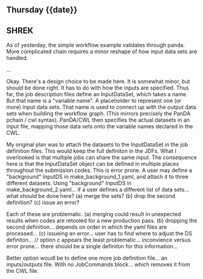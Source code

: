 ## Thursday {{date}}

SHREK
---

As of yesterday, the simple workflow example validates through panda.  More complicated chain requires a minor reshape of how input data sets are handled.

...

Okay.  There's a design choice to be made here.  It is somewhat minor, but should be done right.  It has to do with how the inputs are specified.  Thus far, the job description files define an InputDataSet, which takes a name.  But that name is a "variable name".  A placeholder to represent one (or more) input data sets.  That name is used to connect up with the output data sets when building the workflow graph.  (This mirrors precisely the PanDA pchain / cwl syntax).  PanDA/CWL then specifies the actual datasets in an input file, mapping those data sets onto the variable names declared in the CWL.

My original plan was to attach the datasets to the InputDataSet in the job definition files.  This would keep the full definiton in the JDFs.  What I overlooked is that multiple jobs can share the same input.  The consequence here is that the InputDataSet object can be defined in multiple places throughout the submission codes.   This is  error prone.  A user may define a "background" InputDS in make_background_1.yaml, and attach it to three different datasets.  Using "background" InputDS in make_background_2.yaml...  if a user defines a different list of data sets... what should be done here?  (a) merge the sets?  (b) drop the second definition?  (c) issue an error?

Each of these are problematic.  (a) merging could result in unexpected results when codes are retooled for a new production pass.  (b) dropping the second definition... depends on order in which the yaml files are processed... (c) issueing an error... user has to find where to adjust the DS definiton...  // option c appears the least problematic... inconvience versus error prone...  there should be a single definiton for this information...

Better option woudl be to define one more job definition file... an inputs/outputs file.  With no JobCommands block... which removes it from the CWL file.

